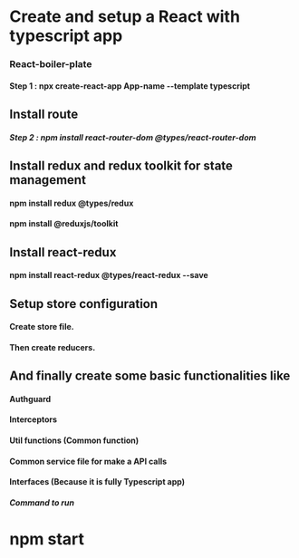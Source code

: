 # Create and setup a React with typescript app
### React-boiler-plate

#### Step 1 : npx create-react-app App-name --template typescript


## Install route
##### Step 2 : npm install react-router-dom @types/react-router-dom


## Install redux and redux toolkit for state management

#### npm install redux @types/redux
#### npm install @reduxjs/toolkit


## Install react-redux

#### npm install react-redux @types/react-redux --save


## Setup store configuration
#### Create store file.
#### Then create reducers.

## And finally create some basic functionalities like

#### Authguard
#### Interceptors
#### Util functions (Common function)
#### Common service file for make a API calls
#### Interfaces (Because it is fully Typescript app)

##### Command to run
# npm start

